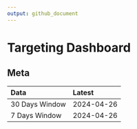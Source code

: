 ```yaml
---
output: github_document
---
```


# Targeting Dashboard



## Meta


|Data           |Latest     |
|:--------------|:----------|
|30 Days Window |2024-04-26 |
|7 Days Window  |2024-04-26 |
